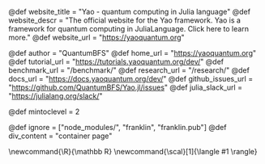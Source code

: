 <!--
Add here global page variables to use throughout your
website.
The website_* must be defined for the RSS to work
-->
@def website_title = "Yao - quantum computing in Julia language"
@def website_descr = "The official website for the Yao framework. Yao is a framework for quantum computing in JuliaLanguage. Click here to learn more."
@def website_url   = "https://yaoquantum.org"

@def author = "QuantumBFS"
@def home_url = "https://yaoquantum.org"
@def tutorial_url = "https://tutorials.yaoquantum.org/dev/"
@def benchmark_url = "/benchmark/"
@def research_url = "/research/"
@def docs_url = "https://docs.yaoquantum.org/dev/"
@def github_issues_url = "https://github.com/QuantumBFS/Yao.jl/issues"
@def julia_slack_url = "https://julialang.org/slack/"

@def mintoclevel = 2

<!--
Add here files or directories that should be ignored by Franklin, otherwise
these files might be copied and, if markdown, processed by Franklin which
you might not want. Indicate directories by ending the name with a `/`.
-->
@def ignore = ["node_modules/", "franklin", "franklin.pub"]
@def div_content = "container page"
<!--
Add here global latex commands to use throughout your
pages. It can be math commands but does not need to be.
For instance:
* \newcommand{\phrase}{This is a long phrase to copy.}
-->
\newcommand{\R}{\mathbb R}
\newcommand{\scal}[1]{\langle #1 \rangle}
